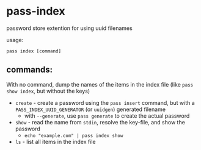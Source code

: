 # pass-index

password store extention for using uuid filenames

usage:

```
pass index [command]
```

## commands:

With no command, dump the names of the items in the index file (like `pass show index`, but without the keys)

- `create` - create a password using the `pass insert` command, but with a `PASS_INDEX_UUID_GENERATOR` (or `uuidgen`) generated filename
    - with `--generate`, use `pass generate` to create the actual password
- `show` - read the name from `stdin`, resolve the key-file, and show the password
    - `echo "example.com" | pass index show`
- `ls` - list all items in the index file
